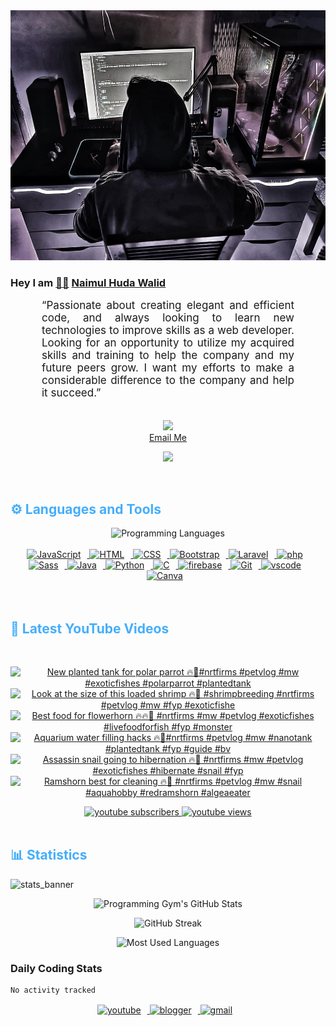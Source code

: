 <!-- ![github_cover_banner](https://www.digitalsolutionservices.com/img/services/web%20development.gif)-->

<div align="center" style="display:block;">
    <img height="400px" width="100%" alt="github cover banner" src="https://raw.githubusercontent.com/NaimulHudaWalid/NaimulHudaWalid/main/272276268_3114779035434264_920860974401480824_n.jpg"/> 
</div>

### Hey I am [👨🏻‍][facebook] [Naimul Huda Walid][youtube]



<p align:"center" style="text-align: justify; margin: 0 50px; font-size: 17px;" >
   “Passionate about creating elegant and efficient code, and always looking to learn new technologies to improve skills as a web developer. Looking for an opportunity to utilize my acquired skills and training to help the company and my future peers grow. I want my efforts to make a considerable difference to the company and help it succeed.”
<br>
<br>
<div align="center">

![](https://visitor-badge.glitch.me/badge?page_id=NaimulHudaWalid)
    <br />
[Email Me](mailto:dev.naimulhuda@gmail.com)
</div>
</p>
<!-- Typing SVG by DenverCoder1 - https://github.com/DenverCoder1/readme-typing-svg -->
<p align="center">
<!--   <a href="https://github.com/DenverCoder1/readme-typing-svg"> -->
    <img src="https://readme-typing-svg.herokuapp.com?color=E22FE4&width=380&height=45&lines=Open-Source+Enthusiast;Learning+In+Public;Empowering+Others;Nice+To+Meet+You+...&center=true"></a>

</p>
<br>
<!-- Languages and Tools -->

<h2 style="color: #44AEFB">⚙️ Languages and Tools</h2>
<div align="center" style="display:block;">
    <img width="100px" alt="Programming Languages" src="https://user-images.githubusercontent.com/78341798/194531121-47b0119a-ce00-439d-b586-125f86acb098.png"/> 
</div>
<br>   
<!-- Icons Resources -->
<!-- https://devicon.dev/ -->
<!-- https://cdn.jsdelivr.net/npm/simple-icons@v3/icons/ -->
<div align="center">
  <a href="https://developer.mozilla.org/en-US/docs/Web/JavaScript" target="_blank" rel="noreferrer">
      <img  alt="JavaScript" height="50px" style="padding-right:10px;" src="https://cdn.jsdelivr.net/gh/devicons/devicon/icons/javascript/javascript-plain.svg"/>
  </a>
  
 
  <a href="https://developer.mozilla.org/en-US/docs/Web/HTML" target="_blank" rel="noreferrer">
      <img  alt="HTML" height="50px" style="padding-right:10px;" src="https://cdn.jsdelivr.net/gh/devicons/devicon/icons/html5/html5-original.svg"/>
  </a>
  <a href="https://developer.mozilla.org/en-US/docs/Web/CSS" target="_blank" rel="noreferrer">
      <img  alt="CSS" height="50px" style="padding-right:10px;" src="https://cdn.jsdelivr.net/gh/devicons/devicon/icons/css3/css3-original.svg"/>
  </a>
  <a href="https://getbootstrap.com/" target="_blank" rel="noreferrer">
      <img  alt="Bootstrap" height="50px" style="padding-right:10px;" src="https://cdn.jsdelivr.net/gh/devicons/devicon/icons/bootstrap/bootstrap-original.svg"/>
  </a> 
  <a href="https://laravel.com/" target="_blank" rel="noreferrer">
      <img  alt="Laravel" height="50px" style="padding-right:10px;" src="https://cdn.jsdelivr.net/gh/devicons/devicon/icons/laravel/laravel-plain.svg"/>
  </a>
  <a href="https://www.php.net/" target="_blank" rel="noreferrer">
      <img  alt="php" height="50px" style="padding-right:10px;" src="https://cdn.jsdelivr.net/gh/devicons/devicon/icons/php/php-original.svg"/>
  </a>
  <a href="https://sass-lang.com/" target="_blank" rel="noreferrer">
      <img  alt="Sass" height="50px" style="padding-right:10px;" src="https://cdn.jsdelivr.net/gh/devicons/devicon/icons/sass/sass-original.svg"/>
  </a>
  <a href="https://www.java.com/en/" target="_blank" rel="noreferrer">
      <img  alt="Java" height="50px" style="padding-right:10px;" src="https://cdn.jsdelivr.net/gh/devicons/devicon/icons/java/java-original.svg"/>
  </a>    
  <a href="https://www.python.org/" target="_blank" rel="noreferrer">
      <img  alt="Python" height="50px" style="padding-right:10px;" src="https://cdn.jsdelivr.net/gh/devicons/devicon/icons/python/python-original.svg"/>
  </a>
  <a href="https://www.cprogramming.com/" target="_blank" rel="noreferrer">
      <img  alt="C" height="50px" style="padding-right:10px;" src="https://cdn.jsdelivr.net/gh/devicons/devicon/icons/c/c-original.svg"/>
  </a>
  
  <a href="https://firebase.google.com/" target="_blank" rel="noreferrer">
      <img  alt="firebase" height="50px" style="padding-right:10px;" src="https://cdn.jsdelivr.net/gh/devicons/devicon/icons/firebase/firebase-plain.svg"/>
  </a>
 
  <a href="https://git-scm.com/" target="_blank" rel="noreferrer">
      <img  alt="Git" height="50px" style="padding-right:10px;" src="https://cdn.jsdelivr.net/gh/devicons/devicon/icons/git/git-original.svg"/>
  </a>
  
  <a href="https://code.visualstudio.com/" target="_blank" rel="noreferrer">
      <img  alt="vscode" height="50px" style="padding-right:10px;"src="https://cdn.jsdelivr.net/gh/devicons/devicon/icons/vscode/vscode-original.svg"/>
  </a>
  <a href="https://www.canva.com/" target="_blank" rel="noreferrer">
      <img  alt="Canva" height="50px" style="padding-right:10px;" src="https://cdn.jsdelivr.net/gh/devicons/devicon/icons/canva/canva-original.svg"/> 
  </a>
</div>
<br>
<br>

<!-- Latest YouTube Videos -->

<h2 style="color: #44AEFB">🎦 Latest YouTube Videos</h2>
<br />

<!-- Resource/Reference: https://github.com/DenverCoder1/github-readme-youtube-cards -->
<div class="youtube videos cards" align="center">

<!-- BEGIN YOUTUBE-CARDS -->
[![New planted tank for polar parrot 🔥🖤#nrtfirms #petvlog #mw #exoticfishes #polarparrot #plantedtank](https://ytcards.demolab.com/?id=XuyOyYAPI5A&title=New+planted+tank+for+polar+parrot+%F0%9F%94%A5%F0%9F%96%A4%23nrtfirms+%23petvlog+%23mw+%23exoticfishes+%23polarparrot+%23plantedtank&lang=en&timestamp=1707309775&background_color=%230d1117&title_color=%23ffffff&stats_color=%23dedede&max_title_lines=1&width=250&border_radius=5 "New planted tank for polar parrot 🔥🖤#nrtfirms #petvlog #mw #exoticfishes #polarparrot #plantedtank")](https://www.youtube.com/watch?v=XuyOyYAPI5A)
[![Look at the size of this loaded shrimp 🔥🖤 #shrimpbreeding #nrtfirms #petvlog #mw #fyp #exoticfishe](https://ytcards.demolab.com/?id=-pdgf-LAPpE&title=Look+at+the+size+of+this+loaded+shrimp+%F0%9F%94%A5%F0%9F%96%A4+%23shrimpbreeding+%23nrtfirms+%23petvlog+%23mw+%23fyp+%23exoticfishe&lang=en&timestamp=1707299005&background_color=%230d1117&title_color=%23ffffff&stats_color=%23dedede&max_title_lines=1&width=250&border_radius=5 "Look at the size of this loaded shrimp 🔥🖤 #shrimpbreeding #nrtfirms #petvlog #mw #fyp #exoticfishe")](https://www.youtube.com/watch?v=-pdgf-LAPpE)
[![Best food for flowerhorn 🔥🔥🖤 #nrtfirms #mw #petvlog #exoticfishes #livefoodforfish #fyp #monster](https://ytcards.demolab.com/?id=wz84umqubAE&title=Best+food+for+flowerhorn+%F0%9F%94%A5%F0%9F%94%A5%F0%9F%96%A4+%23nrtfirms+%23mw+%23petvlog+%23exoticfishes+%23livefoodforfish+%23fyp+%23monster&lang=en&timestamp=1707271448&background_color=%230d1117&title_color=%23ffffff&stats_color=%23dedede&max_title_lines=1&width=250&border_radius=5 "Best food for flowerhorn 🔥🔥🖤 #nrtfirms #mw #petvlog #exoticfishes #livefoodforfish #fyp #monster")](https://www.youtube.com/watch?v=wz84umqubAE)
[![Aquarium water filling hacks 🔥🖤#nrtfirms #petvlog #mw #nanotank #plantedtank #fyp #guide #bv](https://ytcards.demolab.com/?id=Nw4rz1bBLeo&title=Aquarium+water+filling+hacks+%F0%9F%94%A5%F0%9F%96%A4%23nrtfirms+%23petvlog+%23mw+%23nanotank+%23plantedtank+%23fyp+%23guide+%23bv&lang=en&timestamp=1707266881&background_color=%230d1117&title_color=%23ffffff&stats_color=%23dedede&max_title_lines=1&width=250&border_radius=5 "Aquarium water filling hacks 🔥🖤#nrtfirms #petvlog #mw #nanotank #plantedtank #fyp #guide #bv")](https://www.youtube.com/watch?v=Nw4rz1bBLeo)
[![Assassin snail going to hibernation 🔥🖤 #nrtfirms #mw #petvlog #exoticfishes #hibernate #snail #fyp](https://ytcards.demolab.com/?id=tQnGKOKLrJI&title=Assassin+snail+going+to+hibernation+%F0%9F%94%A5%F0%9F%96%A4+%23nrtfirms+%23mw+%23petvlog+%23exoticfishes+%23hibernate+%23snail+%23fyp&lang=en&timestamp=1707223516&background_color=%230d1117&title_color=%23ffffff&stats_color=%23dedede&max_title_lines=1&width=250&border_radius=5 "Assassin snail going to hibernation 🔥🖤 #nrtfirms #mw #petvlog #exoticfishes #hibernate #snail #fyp")](https://www.youtube.com/watch?v=tQnGKOKLrJI)
[![Ramshorn best for cleaning 🔥🖤 #nrtfirms #petvlog #mw #snail #aquahobby #redramshorn #algeaeater](https://ytcards.demolab.com/?id=hrkk1F_BRTc&title=Ramshorn+best+for+cleaning+%F0%9F%94%A5%F0%9F%96%A4+%23nrtfirms+%23petvlog+%23mw+%23snail+%23aquahobby+%23redramshorn+%23algeaeater&lang=en&timestamp=1707219712&background_color=%230d1117&title_color=%23ffffff&stats_color=%23dedede&max_title_lines=1&width=250&border_radius=5 "Ramshorn best for cleaning 🔥🖤 #nrtfirms #petvlog #mw #snail #aquahobby #redramshorn #algeaeater")](https://www.youtube.com/watch?v=hrkk1F_BRTc)
<!-- END YOUTUBE-CARDS -->
</div>

<!-- Begin Youtube Buttons -->
<!-- Resource/Reference:  https://github.com/DenverCoder1/custom-icon-badges -->
<div class="youtube buttons" align="center">
    <a href="https://www.youtube.com/channel/UCa3YaFwzSII0kKg3Nads2dQ"  target="_blank">
        <img alt="youtube subscribers" src="https://img.shields.io/youtube/channel/subscribers/UCa3YaFwzSII0kKg3Nads2dQ?logo=youtube&logoColor=red&style=for-the-badge"/>
    </a> 
    <a href="https://www.youtube.com/channel/UCa3YaFwzSII0kKg3Nads2dQ"  target="_blank">
        <img alt="youtube views" src="https://custom-icon-badges.demolab.com/youtube/channel/views/UCa3YaFwzSII0kKg3Nads2dQ?color=%23E05D44&logo=eye&logoColor=white&style=for-the-badge&labelColor=#555555"/>
    </a> 
</div>
<br>
<!-- End Youtube Buttons -->

<!-- Statistics -->

<h2 style="color: #44AEFB">📊 Statistics</h2>

![stats_banner](https://user-images.githubusercontent.com/78341798/194534778-d662496c-ae00-4e8d-ae9b-b90912054e7f.gif)

<!-- Begin Stats Cards -->
<!-- Resources:  -->
<!-- Github & Languages Stats: https://github.com/naimul15-12090/github-readme-stats --> 
<!-- Streak Stats: https://github.com/denvercoder1/github-readme-streak-stats -->
<!-- Change the value after ?username= to your GitHub username. -->
<div class="stats" align="center">

![Programming Gym's GitHub Stats](https://github-readme-stats.vercel.app/api?username=NaimulHudaWalid&hide=stars&count_private=true&show_icons=true&theme=algolia&border_radius=20)

![GitHub Streak](https://streak-stats.demolab.com?user=NaimulHudaWalid&count_private=true&theme=algolia&border_radius=22)

![Most Used Languages](https://github-readme-stats.vercel.app/api/top-langs/?username=NaimulHudaWalid&langs_count=8&layout=compact&show_icons=true&theme=algolia&border_radius=20)
    
<!-- ![Top Langs](https://github-readme-stats.vercel.app/api/top-langs/?username=naimul15-12090&langs_count=8) -->
<!-- [![Top Langs](https://github-readme-stats.vercel.app/api/top-langs/?username=naimul15-12090&layout=compact)](https://github.com/anuraghazra/github-readme-stats)
 -->
    
</div>
<!--  End Stats Cards -->



### Daily Coding Stats
<!--START_SECTION:waka-->

```txt
No activity tracked
```

<!--END_SECTION:waka-->
<!-- Begin Footer -->
<!-- Icons Resources -->
<!-- https://devicon.dev/ -->
<div class="footer" align="center" style="margin:15px;">
    <a href="https://www.youtube.com/channel/UCa3YaFwzSII0kKg3Nads2dQ" target="_blank">
        <img  style="margin:0 10px 10px 0;" src="https://user-images.githubusercontent.com/78341798/194531650-698ef1b1-9cbd-4b4f-96ef-5a2ec4b5d7e6.svg" alt="youtube" width="40px"/>
    </a>
    <a href="https://www.linkedin.com/in/naimulhudawalid/" target="_blank">
        <img style="margin:0 10px 10px 0;" src="https://user-images.githubusercontent.com/78341798/194531458-b5dfeb1b-bad5-4dfa-909a-2e402262db9a.svg" alt="blogger" width="40px"/>
    </a>
    <a href="mailto:dev.naimulhuda@gmail.com" target="_blank">
        <img style="margin:0 10px 10px 0;" src="https://user-images.githubusercontent.com/78341798/194531383-ddb2b774-5bb9-491c-b601-4a4a7d9792fb.svg" alt="gmail" width="40px"/>
    </a>
</div>
<!-- End Footer -->

[youtube]: https://www.youtube.com/channel/UCa3YaFwzSII0kKg3Nads2dQ
[facebook]: https://www.facebook.com/profile.php?id=100007065945838
